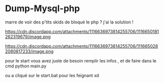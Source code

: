 # Dump-Mysql-php
marre de voir des p'tits skids de bloqué le php  ?  j'ai la solution ! 

https://cdn.discordapp.com/attachments/1116636973814255706/1116650181262319679/image.png

https://cdn.discordapp.com/attachments/1116636973814255706/1116650282080817233/image.png

pour le start vous avez juste de besoin remplir les infos , et de faire dans le cmd python main.py

ou a cliqué sur le start.bat pour les feignant xd
